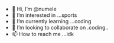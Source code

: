 - 👋 Hi, I’m @numele
- 👀 I’m interested in ...sports
- 🌱 I’m currently learning ...coding
- 💞️ I’m looking to collaborate on .coding..
- 📫 How to reach me ...idk

<!--.-
numele/numele is a ✨ special ✨ repository because its `README.md` (this file) appears on your GitHub profile.
You can click the Preview link to take a look at your changes.
---.>
